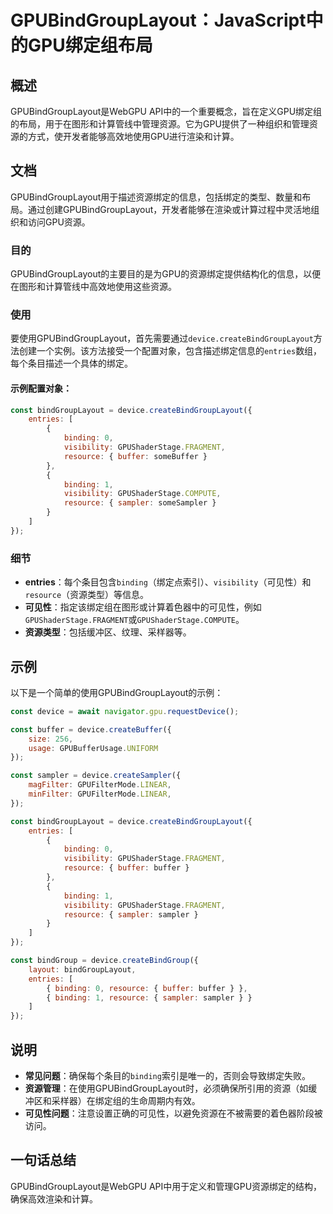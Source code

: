 <!--
Meta Description: # GPUBindGroupLayout：JavaScript中的GPU绑定组布局 ## 概述 GPUBindGroupLayout是WebGPU API中的一个重要概念，旨在定义GPU绑定组的布局，用于在图形和计算管线中管理资源。它为GPU提供了一种组织和管理资源的方式，使开发者能够高效地使用GP...
Meta Keywords: binding, device, resource, const, gpushaderstage
-->

# GPUBindGroupLayout：JavaScript中的GPU绑定组布局

## 概述
GPUBindGroupLayout是WebGPU API中的一个重要概念，旨在定义GPU绑定组的布局，用于在图形和计算管线中管理资源。它为GPU提供了一种组织和管理资源的方式，使开发者能够高效地使用GPU进行渲染和计算。

## 文档
GPUBindGroupLayout用于描述资源绑定的信息，包括绑定的类型、数量和布局。通过创建GPUBindGroupLayout，开发者能够在渲染或计算过程中灵活地组织和访问GPU资源。

### 目的
GPUBindGroupLayout的主要目的是为GPU的资源绑定提供结构化的信息，以便在图形和计算管线中高效地使用这些资源。

### 使用
要使用GPUBindGroupLayout，首先需要通过`device.createBindGroupLayout`方法创建一个实例。该方法接受一个配置对象，包含描述绑定信息的`entries`数组，每个条目描述一个具体的绑定。

#### 示例配置对象：
```javascript
const bindGroupLayout = device.createBindGroupLayout({
    entries: [
        {
            binding: 0,
            visibility: GPUShaderStage.FRAGMENT,
            resource: { buffer: someBuffer }
        },
        {
            binding: 1,
            visibility: GPUShaderStage.COMPUTE,
            resource: { sampler: someSampler }
        }
    ]
});
```

### 细节
- **entries**：每个条目包含`binding`（绑定点索引）、`visibility`（可见性）和`resource`（资源类型）等信息。
- **可见性**：指定该绑定组在图形或计算着色器中的可见性，例如`GPUShaderStage.FRAGMENT`或`GPUShaderStage.COMPUTE`。
- **资源类型**：包括缓冲区、纹理、采样器等。

## 示例
以下是一个简单的使用GPUBindGroupLayout的示例：

```javascript
const device = await navigator.gpu.requestDevice();

const buffer = device.createBuffer({
    size: 256,
    usage: GPUBufferUsage.UNIFORM
});

const sampler = device.createSampler({
    magFilter: GPUFilterMode.LINEAR,
    minFilter: GPUFilterMode.LINEAR,
});

const bindGroupLayout = device.createBindGroupLayout({
    entries: [
        {
            binding: 0,
            visibility: GPUShaderStage.FRAGMENT,
            resource: { buffer: buffer }
        },
        {
            binding: 1,
            visibility: GPUShaderStage.FRAGMENT,
            resource: { sampler: sampler }
        }
    ]
});

const bindGroup = device.createBindGroup({
    layout: bindGroupLayout,
    entries: [
        { binding: 0, resource: { buffer: buffer } },
        { binding: 1, resource: { sampler: sampler } }
    ]
});
```

## 说明
- **常见问题**：确保每个条目的`binding`索引是唯一的，否则会导致绑定失败。
- **资源管理**：在使用GPUBindGroupLayout时，必须确保所引用的资源（如缓冲区和采样器）在绑定组的生命周期内有效。
- **可见性问题**：注意设置正确的可见性，以避免资源在不被需要的着色器阶段被访问。

## 一句话总结
GPUBindGroupLayout是WebGPU API中用于定义和管理GPU资源绑定的结构，确保高效渲染和计算。